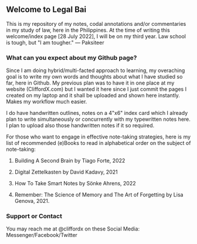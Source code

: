 ## Welcome to Legal Bai

This is my repository of my notes, codal annotations and/or commentaries in my study of law, here in the Philippines. At the time of writing this welcome/index page [28 July 2022], I will be on my third year. Law school is tough, but "I am tougher." — Paksiteer


### What can you expect about my Github page?

Since I am doing hybrid/multi-facted approach to learning, my overaching goal is to write my own words and thoughts about what I have studied so far, here in Github. My previous plan was to have it in one place at my website (CliffordX.com) but I wanted it here since I just commit the pages I created on my laptop and it shall be uploaded and shown here instantly. Makes my workflow much easier.

I do have handwritten outlines, notes on a 4"x6" index card which I already plan to write simultaneously or concurrently with my typewritten notes here. I plan to upload also those handwritten notes if it so required.

For those who want to engage in effective note-taking strategies, here is my list of recommended (e)Books to read in alphabetical order on the subject of note-taking:

1. Building A Second Brain by Tiago Forte, 2022

2. Digital Zettelkasten by David Kadavy, 2021

3. How To Take Smart Notes by Sönke Ahrens, 2022

4. Remember: The Science of Memory and The Art of Forgetting by Lisa Genova, 2021.



### Support or Contact

You may reach me at @cliffordx on these Social Media: Messenger/Facebook/Twitter

